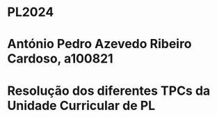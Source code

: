 # PL2024
# António Pedro Azevedo Ribeiro Cardoso, a100821
# 
# Resolução dos diferentes TPCs da Unidade Curricular de PL